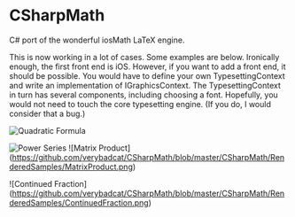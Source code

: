# CSharpMath
C# port of the wonderful iosMath LaTeX engine.

This is now working in a lot of cases. Some examples are below. Ironically enough, the first front end is iOS. However, if you want to add a front end, it should be possible. You would have to define your own TypesettingContext and write an implementation of IGraphicsContext. The TypesettingContext in turn has several components, including choosing a font. Hopefully, you would not need to touch the core typesetting engine. (If you do, I would consider that a bug.)

![Quadratic Formula](https://github.com/verybadcat/CSharpMath/blob/master/CSharpMath/RenderedSamples/Quadratic%20Formula.png)

![Power Series](https://github.com/verybadcat/CSharpMath/blob/master/CSharpMath/RenderedSamples/PowerSeries.png)
![Matrix Product] (https://github.com/verybadcat/CSharpMath/blob/master/CSharpMath/RenderedSamples/MatrixProduct.png)

![Continued Fraction] (https://github.com/verybadcat/CSharpMath/blob/master/CSharpMath/RenderedSamples/ContinuedFraction.png)
